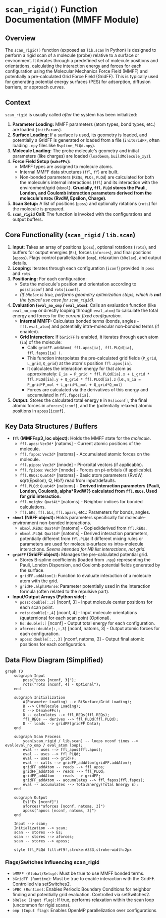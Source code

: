 # `scan_rigid()` Function Documentation (MMFF Module)

## Overview

The `scan_rigid()` function (exposed as `lib.scan` in Python) is designed to perform a rigid scan of a molecule (probe) relative to a surface or environment. It iterates through a predefined set of molecule positions and orientations, calculating the interaction energy and forces for each configuration using the Molecular Mechanics Force Field (MMFF) and potentially a pre-calculated Grid Force Field (GridFF). This is typically used for generating potential energy surfaces (PES) for adsorption, diffusion barriers, or approach curves.

## Context

`scan_rigid` is usually called *after* the system has been initialized:

1.  **Parameter Loading:** MMFF parameters (atom types, bond types, etc.) are loaded (`initParams`).
2.  **Surface Loading:** If a surface is used, its geometry is loaded, and potentially a GridFF is generated or loaded from a file (`initGridFF`, often loading `.npy` files like `Bspline_PLQd.npy`).
3.  **Molecule Loading:** The probe molecule's geometry and initial parameters (like charges) are loaded (`loadGeom`, `buildMolecule_xyz`).
4.  **Force Field Setup (`makeFFs`):**
    *   MMFF types are assigned to molecule atoms.
    *   Internal MMFF data structures (`ffl`, `ff`) are built.
    *   Non-bonded parameters (`REQs`, `PLQs`, `PLQd`) are calculated for both the molecule's internal interactions (`ffl`) and its interaction with the environment/grid (`nbmol`). **Crucially, `ffl.PLQd` stores the Pauli, London, and Coulomb interaction parameters derived from the molecule's `REQs` (RvdW, Epsilon, Charge).**
5.  **Scan Setup:** A list of positions (`poss`) and optionally rotations (`rots`) for the molecule is prepared.
6.  **`scan_rigid` Call:** The function is invoked with the configurations and output buffers.

## Core Functionality (`scan_rigid` / `lib.scan`)

1.  **Input:** Takes an array of positions (`poss`), optional rotations (`rots`), and buffers for output energies (`Es`), forces (`aforces`), and final positions (`aposs`). Flags control parallelization (`omp`), relaxation (`bRelax`), and output details.
2.  **Looping:** Iterates through each configuration (`iconf`) provided in `poss` and `rots`.
3.  **Positioning:** For each configuration:
    *   Sets the molecule's position and orientation according to `poss[iconf]` and `rots[iconf]`.
    *   *(If `bRelax` is true, performs geometry optimization steps, which is **not** the typical use case for `scan_rigid`)*.
4.  **Evaluation (`eval_no_omp` / `eval_atom`):** Calls an evaluation function (like `eval_no_omp` or directly looping through `eval_atom`) to calculate the total energy and forces for the *current fixed configuration*.
    *   **Internal MMFF:** Calculates bonded terms (bonds, angles - `ffl.eval_atom`) and potentially intra-molecular non-bonded terms (if enabled).
    *   **Grid Interaction:** If `bGridFF` is enabled, it iterates through each atom (`ia`) of the molecule:
        *   Calls `gridFF.addAtom( ffl.apos[ia], ffl.PLQd[ia], ffl.fapos[ia] )`.
        *   This function interpolates the pre-calculated grid fields (`P_grid`, `L_grid`, `Q_grid`) at the atom's position `ffl.apos[ia]`.
        *   It calculates the interaction energy for that atom as approximately:
            `E_ia = P_grid * ffl.PLQd[ia].x + L_grid * ffl.PLQd[ia].y + Q_grid * ffl.PLQd[ia].z`
            (i.e., `E_ia = P_grid*P_mol + L_grid*L_mol + Q_grid*Q_mol`)
        *   Forces are calculated via the derivatives of this energy and accumulated in `ffl.fapos[ia]`.
5.  **Output:** Stores the calculated total energy `E` in `Es[iconf]`, the final atomic forces in `aforces[iconf]`, and the (potentially relaxed) atomic positions in `aposs[iconf]`.

## Key Data Structures / Buffers

*   **`ffl` (MMFFsp3_loc object):** Holds the MMFF state for the *molecule*.
    *   `ffl.apos`: `Vec3d*` [natoms] - Current atomic positions of the molecule.
    *   `ffl.fapos`: `Vec3d*` [natoms] - Accumulated atomic forces on the molecule.
    *   `ffl.pipos`: `Vec3d*` [nnode] - Pi-orbital vectors (if applicable).
    *   `ffl.fpipos`: `Vec3d*` [nnode] - Forces on pi-orbitals (if applicable).
    *   `ffl.REQs`: `Quat4d*` [natoms] - Basic atom parameters {RvdW, sqrt(Epsilon), Q, Hb?} read from input/defaults.
    *   `ffl.PLQd`: `Quat4d*` [natoms] - **Derived interaction parameters {Pauli, London, Coulomb, alpha\*RvdW?} calculated from `ffl.REQs`. Used for grid interaction.**
    *   `ffl.neighs`: `Quat4i*` [natoms] - Neighbor indices for bonded calculations.
    *   `ffl.bKs`, `ffl.bLs`, `ffl.apars`, etc.: Parameters for bonds, angles.
*   **`nbmol` (NBFF object):** Holds parameters specifically for molecule-environment non-bonded interactions.
    *   `nbmol.REQs`: `Quat4d*` [natoms] - Copied/derived from `ffl.REQs`.
    *   `nbmol.PLQd`: `Quat4d*` [natoms] - Derived interaction parameters, potentially different from `ffl.PLQd` if different mixing rules or parameters are used for molecule-surface vs intra-molecule interactions. *Seems intended for NB list interactions, not grid.*
*   **`gridFF` (GridFF object):** Manages the pre-calculated potential grid.
    *   Stores B-spline coefficients (loaded from `.npy`) representing the Pauli, London Dispersion, and Coulomb potential fields generated by the surface.
    *   `gridFF.addAtom()`: Function to evaluate interaction of a molecule atom with the grid.
    *   `gridFF.alphaMorse`: Parameter potentially used in the interaction formula (often related to the repulsive part).
*   **Input/Output Arrays (Python side):**
    *   `poss`: `double[:,3]` [nconf, 3] - Input molecule center positions for each scan point.
    *   `rots`: `double[:,4]` [nconf, 4] - Input molecule orientations (quaternions) for each scan point (Optional).
    *   `Es`: `double[:]` [nconf] - Output total energy for each configuration.
    *   `aforces`: `double[:,:,3]` [nconf, natoms, 3] - Output atomic forces for each configuration.
    *   `aposs`: `double[:,:,3]` [nconf, natoms, 3] - Output final atomic positions for each configuration.

## Data Flow Diagram (Simplified)

```mermaid
graph TD
    subgraph Input
        poss("poss [nconf, 3]");
        rots("rots [nconf, 4] - Optional");
    end

    subgraph Initialization
        A(Parameter Loading) --> B(Surface/Grid Loading);
        B --> C(Molecule Loading);
        C --> D(makeFFs);
        D -- calculates --> ffl_REQs(ffl.REQs);
        ffl_REQs -- derives --> ffl_PLQd(ffl.PLQd);
        D -- loads --> gridFF(gridFF Data);
    end

    subgraph Scan Process
        scan[scan_rigid / lib.scan] -- loops nconf times --> eval(eval_no_omp / eval_atom loop);
        eval -- uses --> ffl_apos(ffl.apos);
        eval -- uses --> ffl_PLQd;
        eval -- uses --> gridFF;
        eval -- calls --> gridFF_addAtom(gridFF.addAtom);
        gridFF_addAtom -- reads --> ffl_apos;
        gridFF_addAtom -- reads --> ffl_PLQd;
        gridFF_addAtom -- reads --> gridFF;
        gridFF_addAtom -- accumulates --> ffl_fapos(ffl.fapos);
        eval -- accumulates --> TotalEnergy(Total Energy E);
    end

    subgraph Output
        Es("Es [nconf]")
        aforces("aforces [nconf, natoms, 3]")
        aposs("aposs [nconf, natoms, 3]")
    end

    Input --> scan;
    Initialization --> scan;
    scan -- stores --> Es;
    scan -- stores --> aforces;
    scan -- stores --> aposs;

    style ffl_PLQd fill:#f9f,stroke:#333,stroke-width:2px

```

### Flags/Switches Influencing scan_rigid
*  `bMMFF (Global/Setup)`: Must be true to use MMFF bonded terms.
*  `bGridFF (Runtime)`: Must be true to enable interaction with the GridFF. Controlled via setSwitches2.
*  `bPBC (Runtime)`: Enables Periodic Boundary Conditions for neighbor finding and potentially grid evaluation. Controlled via setSwitches2.
*  `bRelax (Input flag)`: If true, performs relaxation within the scan loop (uncommon for rigid scans).
*  `omp (Input flag)`: Enables OpenMP parallelization over configurations.
